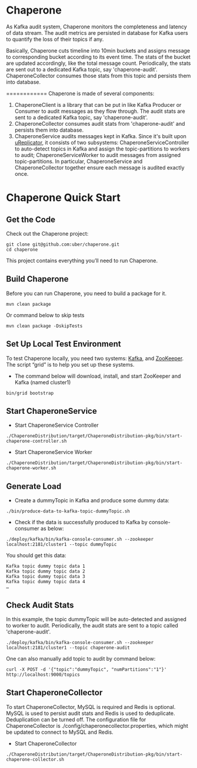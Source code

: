 Chaperone
============
As Kafka audit system, Chaperone monitors the completeness and latency of data stream. The audit metrics are persisted in database for Kafka users to quantify the loss of their topics if any.

Basically, Chaperone cuts timeline into 10min buckets and assigns message to corresponding bucket according to its event time. The stats of the bucket are updated accordingly, like the total message count. Periodically, the stats are sent out to a dedicated Kafka topic, say 'chaperone-audit'. ChaperoneCollector consumes those stats from this topic and persists them into database.

============
Chaperone is made of several components:

1. ChaperoneClient is a library that can be put in like Kafka Producer or Consumer to audit messages as they flow through. The audit stats are sent to a dedicated Kafka topic, say 'chaperone-audit'.
2. ChaperoneCollector consumes audit stats from 'chaperone-audit' and persists them into database.
3. ChaperoneService audits messages kept in Kafka. Since it's built upon [uReplicator](https://github.com/uber/uReplicator), it consists of two subsystems: ChaperoneServiceController to auto-detect topics in Kafka and assign the topic-partitions to workers to audit; ChaperoneServiceWorker to audit messages from assigned topic-partitions. In particular, ChaperoneService and ChaperoneCollector together ensure each message is audited exactly once.

# Chaperone Quick Start

## Get the Code
Check out the Chaperone project:
```
git clone git@github.com:uber/chaperone.git
cd chaperone
```
This project contains everything you’ll need to run Chaperone.


## Build Chaperone
Before you can run Chaperone, you need to build a package for it.
```
mvn clean package
```
Or command below to skip tests
```
mvn clean package -DskipTests
```


## Set Up Local Test Environment
To test Chaperone locally, you need two systems: [Kafka](http://kafka.apache.org/), and [ZooKeeper](http://zookeeper.apache.org/). The script “grid” is to help you set up these systems.
- The command below will download, install, and start ZooKeeper and Kafka (named cluster1)
```
bin/grid bootstrap
```


## Start ChaperoneService
- Start ChaperoneService Controller
```
./ChaperoneDistribution/target/ChaperoneDistribution-pkg/bin/start-chaperone-controller.sh
```

- Start ChaperoneService Worker 
```
./ChaperoneDistribution/target/ChaperoneDistribution-pkg/bin/start-chaperone-worker.sh
```


## Generate Load 
- Create a dummyTopic in Kafka and produce some dummy data:
```
./bin/produce-data-to-kafka-topic-dummyTopic.sh
```
- Check if the data is successfully produced to Kafka by console-consumer as below:
```
./deploy/kafka/bin/kafka-console-consumer.sh --zookeeper localhost:2181/cluster1 --topic dummyTopic
```
You should get this data:
```
Kafka topic dummy topic data 1
Kafka topic dummy topic data 2
Kafka topic dummy topic data 3
Kafka topic dummy topic data 4
…
```


## Check Audit Stats
In this example, the topic dummyTopic will be auto-detected and assigned to worker to audit. Periodically, the audit stats are sent to a topic called 'chaperone-audit'. 
```
./deploy/kafka/bin/kafka-console-consumer.sh --zookeeper localhost:2181/cluster1 --topic chaperone-audit 
```
One can also manually add topic to audit by command below:
```
curl -X POST -d '{"topic":"dummyTopic", "numPartitions":"1"}' http://localhost:9000/topics
```


## Start ChaperoneCollector
To start ChaperoneCollector, MySQL is required and Redis is optional. MySQL is used to persist audit stats and Redis is used to deduplicate. Deduplication can be turned off. The configuration file for ChaperoneCollector is ./config/chaperonecollector.properties, which might be updated to connect to MySQL and Redis.
- Start ChaperoneCollector
```
./ChaperoneDistribution/target/ChaperoneDistribution-pkg/bin/start-chaperone-collector.sh
```
